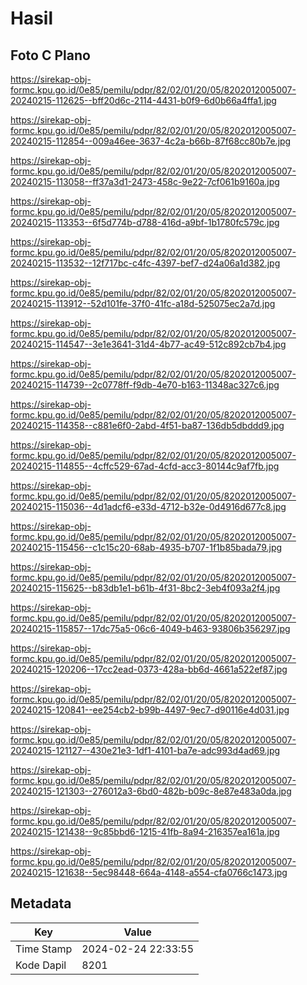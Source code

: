# Hasil

## Foto C Plano

https://sirekap-obj-formc.kpu.go.id/0e85/pemilu/pdpr/82/02/01/20/05/8202012005007-20240215-112625--bff20d6c-2114-4431-b0f9-6d0b66a4ffa1.jpg

https://sirekap-obj-formc.kpu.go.id/0e85/pemilu/pdpr/82/02/01/20/05/8202012005007-20240215-112854--009a46ee-3637-4c2a-b66b-87f68cc80b7e.jpg

https://sirekap-obj-formc.kpu.go.id/0e85/pemilu/pdpr/82/02/01/20/05/8202012005007-20240215-113058--ff37a3d1-2473-458c-9e22-7cf061b9160a.jpg

https://sirekap-obj-formc.kpu.go.id/0e85/pemilu/pdpr/82/02/01/20/05/8202012005007-20240215-113353--6f5d774b-d788-416d-a9bf-1b1780fc579c.jpg

https://sirekap-obj-formc.kpu.go.id/0e85/pemilu/pdpr/82/02/01/20/05/8202012005007-20240215-113532--12f717bc-c4fc-4397-bef7-d24a06a1d382.jpg

https://sirekap-obj-formc.kpu.go.id/0e85/pemilu/pdpr/82/02/01/20/05/8202012005007-20240215-113912--52d101fe-37f0-41fc-a18d-525075ec2a7d.jpg

https://sirekap-obj-formc.kpu.go.id/0e85/pemilu/pdpr/82/02/01/20/05/8202012005007-20240215-114547--3e1e3641-31d4-4b77-ac49-512c892cb7b4.jpg

https://sirekap-obj-formc.kpu.go.id/0e85/pemilu/pdpr/82/02/01/20/05/8202012005007-20240215-114739--2c0778ff-f9db-4e70-b163-11348ac327c6.jpg

https://sirekap-obj-formc.kpu.go.id/0e85/pemilu/pdpr/82/02/01/20/05/8202012005007-20240215-114358--c881e6f0-2abd-4f51-ba87-136db5dbddd9.jpg

https://sirekap-obj-formc.kpu.go.id/0e85/pemilu/pdpr/82/02/01/20/05/8202012005007-20240215-114855--4cffc529-67ad-4cfd-acc3-80144c9af7fb.jpg

https://sirekap-obj-formc.kpu.go.id/0e85/pemilu/pdpr/82/02/01/20/05/8202012005007-20240215-115036--4d1adcf6-e33d-4712-b32e-0d4916d677c8.jpg

https://sirekap-obj-formc.kpu.go.id/0e85/pemilu/pdpr/82/02/01/20/05/8202012005007-20240215-115456--c1c15c20-68ab-4935-b707-1f1b85bada79.jpg

https://sirekap-obj-formc.kpu.go.id/0e85/pemilu/pdpr/82/02/01/20/05/8202012005007-20240215-115625--b83db1e1-b61b-4f31-8bc2-3eb4f093a2f4.jpg

https://sirekap-obj-formc.kpu.go.id/0e85/pemilu/pdpr/82/02/01/20/05/8202012005007-20240215-115857--17dc75a5-06c6-4049-b463-93806b356297.jpg

https://sirekap-obj-formc.kpu.go.id/0e85/pemilu/pdpr/82/02/01/20/05/8202012005007-20240215-120206--17cc2ead-0373-428a-bb6d-4661a522ef87.jpg

https://sirekap-obj-formc.kpu.go.id/0e85/pemilu/pdpr/82/02/01/20/05/8202012005007-20240215-120841--ee254cb2-b99b-4497-9ec7-d90116e4d031.jpg

https://sirekap-obj-formc.kpu.go.id/0e85/pemilu/pdpr/82/02/01/20/05/8202012005007-20240215-121127--430e21e3-1df1-4101-ba7e-adc993d4ad69.jpg

https://sirekap-obj-formc.kpu.go.id/0e85/pemilu/pdpr/82/02/01/20/05/8202012005007-20240215-121303--276012a3-6bd0-482b-b09c-8e87e483a0da.jpg

https://sirekap-obj-formc.kpu.go.id/0e85/pemilu/pdpr/82/02/01/20/05/8202012005007-20240215-121438--9c85bbd6-1215-41fb-8a94-216357ea161a.jpg

https://sirekap-obj-formc.kpu.go.id/0e85/pemilu/pdpr/82/02/01/20/05/8202012005007-20240215-121638--5ec98448-664a-4148-a554-cfa0766c1473.jpg


## Metadata

| Key        | Value               |
| ---------- | ------------------- |
| Time Stamp | 2024-02-24 22:33:55 |
| Kode Dapil | 8201                |



